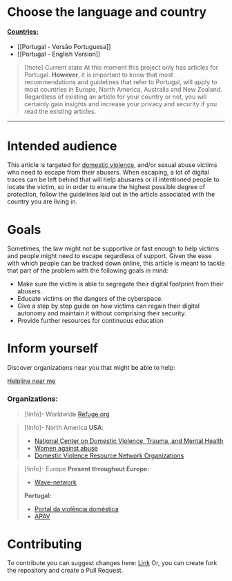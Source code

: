 
# Choose the language and country

#### <u>Countries:</u>
- [[Portugal - Versão Portuguesa]]
- [[Portugal - English Version]]


> [!note] Current state
> At this moment this project only has articles for Portugal. **However**, it is important to know that most recommendations and guidelines that refer to Portugal, will apply to most countries in Europe, North America, Australia and New Zealand.
> Regardless of existing an article for your country or not, you will certainly gain insights and increase your privacy and security if you read the existing articles.

---
# Intended audience

This article is targeted for [domestic violence](https://www.un.org/en/coronavirus/what-is-domestic-abuse), and/or sexual abuse victims who need to escape from their abusers. When escaping, a lot of digital traces can be left behind that will help abusares or ill intentioned people to locate the victim, so in order to ensure the highest possible degree of protection, follow the guidelines laid out in the article associated with the country you are living in.

# Goals

Sometimes, the law might not be supportive or fast enough to help victims and people might need to escape regardless of support. Given the ease with which people can be tracked down online, this article is meant to tackle that part of the problem with the following goals in mind:

- Make sure the victim is able to segregate their digital footprint from their abusers.
- Educate victims on the dangers of the cyberspace.
- Give a step by step guide on how victims can regain their digital autonomy and maintain it without comprising their security.
- Provide further resources for continuous education


# Inform yourself

Discover organizations near you that might be able to help:

[Helpline near me](https://findahelpline.com/countries/pt/topics/abuse-domestic-violence)
### Organizations: 

> [!info]- Worldwide
> [Refuge.org](https://refuge.org.uk/)

> [!info]- North America
> **USA**:
> - [National Center on Domestic Violence, Trauma, and Mental Health](https://ncdvtmh.org/for-survivors/survivors-external-resource-directory/)
> - [Women against abuse](https://www.womenagainstabuse.org/about-us/our-mission-and-services)
> - [Domestic Violence Resource Network Organizations](https://www.acf.hhs.gov/ofvps/fact-sheet/domestic-violence-resource-network-organization-descriptions)

> [!info]- Europe
> **Present throughout Europe:**
> - [Wave-network](https://wave-network.org/)
> 
> **Portugal:**
> - [Portal da violência doméstica](https://www.cig.gov.pt/area-portal-da-violencia/portal-violencia-domestica/apoio-vitimas-violencia-domestica/)
> - [APAV](https://vm.apav.pt/vd/index.php)


# Contributing

To contribute you can suggest changes here: [Link](https://github.com/ElMassas/cybersecurity_recommendations_SA-DV_victims/issues)
Or, you can create fork the repository and create a Pull Request.

